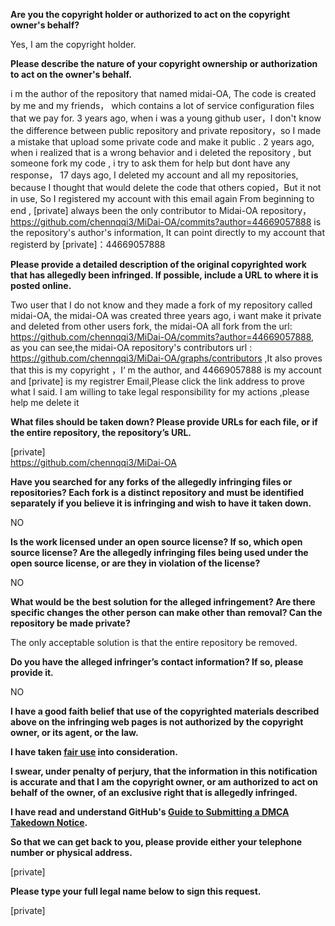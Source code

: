 **Are you the copyright holder or authorized to act on the copyright owner's behalf?**

Yes, I am the copyright holder.

**Please describe the nature of your copyright ownership or authorization to act on the owner's behalf.**

i m the author of the repository that named midai-OA, The code is created by me and my friends， which contains a lot of service configuration files that we pay for.
3 years ago, when i was a young github user，I don't know the difference between public repository and private repository，so I made a mistake that upload some private code and make it public .
2 years ago, when i realized that is a wrong behavior and i deleted the repository , but someone fork my code , i try to ask them for help but dont have any response，
17 days ago, I deleted my account and all my repositories, because I thought that would delete the code that others copied，But it not in use, So I registered my account with this email again
From beginning to end , [private] always been the only contributor to Midai-OA repository，https://github.com/chennqqi3/MiDai-OA/commits?author=44669057888 is the repository's author's information, It can point directly to my account that registerd by [private]：44669057888

**Please provide a detailed description of the original copyrighted work that has allegedly been infringed. If possible, include a URL to where it is posted online.**

Two user that I do not know and they made a fork of my repository called midai-OA, the midai-OA was created three years ago, i want make it private and deleted from other users fork, the midai-OA all fork from the url: https://github.com/chennqqi3/MiDai-OA/commits?author=44669057888, as you can see,the midai-OA repository's contributors url : https://github.com/chennqqi3/MiDai-OA/graphs/contributors ,It also proves that this is my copyright ，I‘ m the author, and 44669057888 is my account and [private] is my registrer Email,Please click the link address to prove what I said. I am willing to take legal responsibility for my actions ,please help me delete it

**What files should be taken down? Please provide URLs for each file, or if the entire repository, the repository’s URL.**

[private]    
https://github.com/chennqqi3/MiDai-OA  

**Have you searched for any forks of the allegedly infringing files or repositories? Each fork is a distinct repository and must be identified separately if you believe it is infringing and wish to have it taken down.**

NO

**Is the work licensed under an open source license? If so, which open source license? Are the allegedly infringing files being used under the open source license, or are they in violation of the license?**

NO

**What would be the best solution for the alleged infringement? Are there specific changes the other person can make other than removal? Can the repository be made private?**

The only acceptable solution is that the entire repository be removed.

**Do you have the alleged infringer’s contact information? If so, please provide it.**

NO

**I have a good faith belief that use of the copyrighted materials described above on the infringing web pages is not authorized by the copyright owner, or its agent, or the law.**

**I have taken <a href="https://www.lumendatabase.org/topics/22">fair use</a> into consideration.**

**I swear, under penalty of perjury, that the information in this notification is accurate and that I am the copyright owner, or am authorized to act on behalf of the owner, of an exclusive right that is allegedly infringed.**

**I have read and understand GitHub's <a href="https://help.github.com/articles/guide-to-submitting-a-dmca-takedown-notice/">Guide to Submitting a DMCA Takedown Notice</a>.**

**So that we can get back to you, please provide either your telephone number or physical address.**

[private]  

**Please type your full legal name below to sign this request.**

[private]  
